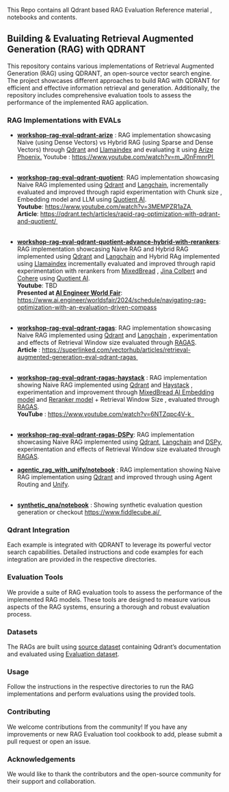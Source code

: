 This Repo contains all Qdrant based RAG Evaluation Reference material , notebooks and contents.
## Building & Evaluating Retrieval Augmented Generation (RAG) with QDRANT

This repository contains various implementations of Retrieval Augmented Generation (RAG) using QDRANT, an open-source vector search engine. The project showcases different approaches to build RAG with QDRANT for efficient and effective information retrieval and generation. Additionally, the repository includes comprehensive evaluation tools to assess the performance of the implemented RAG application.

### RAG Implementations with EVALs

- **[workshop-rag-eval-qdrant-arize](https://github.com/qdrant/qdrant-rag-eval/tree/master/workshop-rag-eval-qdrant-arize)** : RAG implementation showcasing Naive (using Dense Vectors) vs Hybrid RAG (using Sparse and Dense Vectors) through [Qdrant](https://qdrant.tech/) and [Llamaindex](https://www.llamaindex.ai/) and evaluating it using [Arize Phoenix.](https://phoenix.arize.com/) Youtube : https://www.youtube.com/watch?v=m_J0nFmnrPI <br/><br/>

- **[workshop-rag-eval-qdrant-quotient](https://github.com/qdrant/qdrant-rag-eval/tree/master/workshop-rag-eval-qdrant-quotient)**: RAG implementation showcasing Naive RAG implemented using [Qdrant](https://qdrant.tech/) and [Langchain](https://www.langchain.com/), incrementally evaluated and improved through rapid experimentation with Chunk size , Embedding model and LLM using [Quotient AI](https://www.quotientai.co/). <br/>
**Youtube**: https://www.youtube.com/watch?v=3MEMPZR1aZA <br>
**Article**: https://qdrant.tech/articles/rapid-rag-optimization-with-qdrant-and-quotient/ <br/><br/>

- **[workshop-rag-eval-qdrant-quotient-advance-hybrid-with-rerankers](https://github.com/qdrant/qdrant-rag-eval/blob/master/workshop-rag-eval-qdrant-quotient/notebook/quotient_qdrant_rag_eval_with_reranker.ipynb)**: RAG implementation showcasing Naive RAG and Hybrid RAG implemented using [Qdrant](https://qdrant.tech/) and [Langchain](https://www.langchain.com/) and Hybrid RAg implemented using [Llamaindex](https://www.llamaindex.ai/) incrementally evaluated and improved through rapid experimentation with rerankers from [MixedBread](https://www.mixedbread.ai/blog/mxbai-rerank-v1) , [Jina Colbert](https://huggingface.co/jinaai/jina-colbert-v1-en) and [Cohere](https://cohere.com/blog/rerank-3) using [Quotient AI](https://www.quotientai.co/). <br/>
**Youtube**: TBD <br>
**Presented at [AI Engineer World Fair](https://www.ai.engineer/worldsfair)**: https://www.ai.engineer/worldsfair/2024/schedule/navigating-rag-optimization-with-an-evaluation-driven-compass <br/><br/>

- **[workshop-rag-eval-qdrant-ragas](https://github.com/qdrant/qdrant-rag-eval/tree/master/workshop-rag-eval-qdrant-ragas)**:  RAG implementation showcasing Naive RAG implemented using [Qdrant](https://qdrant.tech/) and [Langchain](https://www.langchain.com/) , experimentation and effects of Retrieval Window size evaluated through [RAGAS](https://docs.ragas.io/en/latest/index.html). <br/>
**Article** : https://superlinked.com/vectorhub/articles/retrieval-augmented-generation-eval-qdrant-ragas <br/><br/>

- **[workshop-rag-eval-qdrant-ragas-haystack](https://github.com/qdrant/qdrant-rag-eval/tree/master/workshop-rag-eval-qdrant-ragas-haystack)** :  RAG implementation showing Naive RAG implemented using [Qdrant](https://qdrant.tech/) and [Haystack](https://docs.haystack.deepset.ai/docs/ragasevaluator) , experimentation and improvement through [MixedBread AI Embedding model](https://www.mixedbread.ai/blog/mxbai-embed-large-v1)  and [Reranker model](https://huggingface.co/mixedbread-ai/mxbai-rerank-large-v1) + Retrieval Window Size , evaluated through [RAGAS](https://docs.ragas.io/en/latest/index.html). <br/>
**YouTube** : https://www.youtube.com/watch?v=6NTZqpc4V-k  <br/><br/>

- **[workshop-rag-eval-qdrant-ragas-DSPy](https://github.com/qdrant/qdrant-rag-eval/blob/master/workshop-rag-eval-qdrant-ragas/notebook/naive_rag_eval_qdrant_ragas-with-dspy.ipynb)**:  RAG implementation showcasing Naive RAG implemented using [Qdrant](https://qdrant.tech/), [Langchain](https://www.langchain.com/) and [DSPy](https://github.com/stanfordnlp/dspy), experimentation and effects of Retrieval Window size evaluated through [RAGAS](https://docs.ragas.io/en/latest/index.html). <br/>

- **[agentic_rag_with_unify/notebook](https://github.com/qdrant/qdrant-rag-eval/tree/master/agentic_rag_with_unify)** :  RAG implementation showing Naive RAG implementation using [Qdrant](https://qdrant.tech/) and improved through using Agent Routing and [Unify](https://unify.ai/).  <br/><br/>

- **[synthetic_qna/notebook](https://github.com/qdrant/qdrant-rag-eval/tree/master/synthetic_qna)** : Showing synthetic evaluation question generation or checkout https://www.fiddlecube.ai/ 

### Qdrant Integration
Each example is integrated with QDRANT to leverage its powerful vector search capabilities. Detailed instructions and code examples for each integration are provided in the respective directories.

### Evaluation Tools

We provide a suite of RAG evaluation tools to assess the performance of the implemented RAG models. These tools are designed to measure various aspects of the RAG systems, ensuring a thorough and robust evaluation process. 

### Datasets

The RAGs are built using [source dataset](https://huggingface.co/datasets/atitaarora/qdrant_doc) containing Qdrant’s documentation and evaluated using [Evaluation dataset](https://huggingface.co/datasets/atitaarora/qdrant_doc_qna).

### Usage

Follow the instructions in the respective directories to run the RAG implementations and perform evaluations using the provided tools.

### Contributing

We welcome contributions from the community! If you have any improvements or new RAG Evaluation tool cookbook to add, please submit a pull request or open an issue.


### Acknowledgements

We would like to thank the contributors and the open-source community for their support and collaboration.


